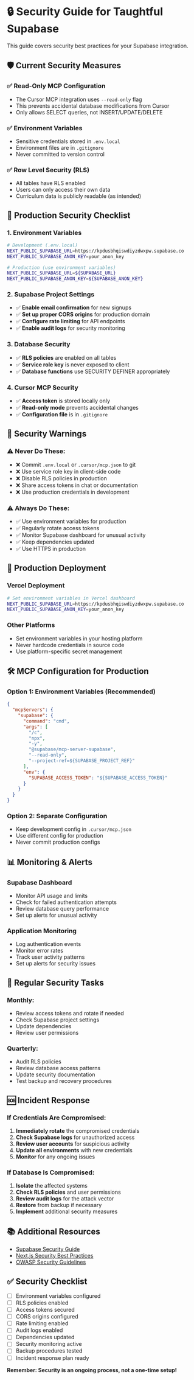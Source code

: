 # 🔒 Security Guide for Taughtful Supabase

This guide covers security best practices for your Supabase integration.

## 🛡️ Current Security Measures

### ✅ **Read-Only MCP Configuration**
- The Cursor MCP integration uses `--read-only` flag
- This prevents accidental database modifications from Cursor
- Only allows SELECT queries, not INSERT/UPDATE/DELETE

### ✅ **Environment Variables**
- Sensitive credentials stored in `.env.local`
- Environment files are in `.gitignore`
- Never committed to version control

### ✅ **Row Level Security (RLS)**
- All tables have RLS enabled
- Users can only access their own data
- Curriculum data is publicly readable (as intended)

## 🔐 Production Security Checklist

### 1. **Environment Variables**
```bash
# Development (.env.local)
NEXT_PUBLIC_SUPABASE_URL=https://kpdusbhqiswdiyzdwxpw.supabase.co
NEXT_PUBLIC_SUPABASE_ANON_KEY=your_anon_key

# Production (use environment variables)
NEXT_PUBLIC_SUPABASE_URL=${SUPABASE_URL}
NEXT_PUBLIC_SUPABASE_ANON_KEY=${SUPABASE_ANON_KEY}
```

### 2. **Supabase Project Settings**
- ✅ **Enable email confirmation** for new signups
- ✅ **Set up proper CORS origins** for production domain
- ✅ **Configure rate limiting** for API endpoints
- ✅ **Enable audit logs** for security monitoring

### 3. **Database Security**
- ✅ **RLS policies** are enabled on all tables
- ✅ **Service role key** is never exposed to client
- ✅ **Database functions** use SECURITY DEFINER appropriately

### 4. **Cursor MCP Security**
- ✅ **Access token** is stored locally only
- ✅ **Read-only mode** prevents accidental changes
- ✅ **Configuration file** is in `.gitignore`

## 🚨 Security Warnings

### ⚠️ **Never Do These:**
- ❌ Commit `.env.local` or `.cursor/mcp.json` to git
- ❌ Use service role key in client-side code
- ❌ Disable RLS policies in production
- ❌ Share access tokens in chat or documentation
- ❌ Use production credentials in development

### ⚠️ **Always Do These:**
- ✅ Use environment variables for production
- ✅ Regularly rotate access tokens
- ✅ Monitor Supabase dashboard for unusual activity
- ✅ Keep dependencies updated
- ✅ Use HTTPS in production

## 🔧 Production Deployment

### **Vercel Deployment**
```bash
# Set environment variables in Vercel dashboard
NEXT_PUBLIC_SUPABASE_URL=https://kpdusbhqiswdiyzdwxpw.supabase.co
NEXT_PUBLIC_SUPABASE_ANON_KEY=your_anon_key
```

### **Other Platforms**
- Set environment variables in your hosting platform
- Never hardcode credentials in source code
- Use platform-specific secret management

## 🛠️ MCP Configuration for Production

### **Option 1: Environment Variables (Recommended)**
```json
{
  "mcpServers": {
    "supabase": {
      "command": "cmd",
      "args": [
        "/c",
        "npx",
        "-y",
        "@supabase/mcp-server-supabase",
        "--read-only",
        "--project-ref=${SUPABASE_PROJECT_REF}"
      ],
      "env": {
        "SUPABASE_ACCESS_TOKEN": "${SUPABASE_ACCESS_TOKEN}"
      }
    }
  }
}
```

### **Option 2: Separate Configuration**
- Keep development config in `.cursor/mcp.json`
- Use different config for production
- Never commit production configs

## 📊 Monitoring & Alerts

### **Supabase Dashboard**
- Monitor API usage and limits
- Check for failed authentication attempts
- Review database query performance
- Set up alerts for unusual activity

### **Application Monitoring**
- Log authentication events
- Monitor error rates
- Track user activity patterns
- Set up alerts for security issues

## 🔄 Regular Security Tasks

### **Monthly:**
- Review access tokens and rotate if needed
- Check Supabase project settings
- Update dependencies
- Review user permissions

### **Quarterly:**
- Audit RLS policies
- Review database access patterns
- Update security documentation
- Test backup and recovery procedures

## 🆘 Incident Response

### **If Credentials Are Compromised:**
1. **Immediately rotate** the compromised credentials
2. **Check Supabase logs** for unauthorized access
3. **Review user accounts** for suspicious activity
4. **Update all environments** with new credentials
5. **Monitor** for any ongoing issues

### **If Database Is Compromised:**
1. **Isolate** the affected systems
2. **Check RLS policies** and user permissions
3. **Review audit logs** for the attack vector
4. **Restore** from backup if necessary
5. **Implement** additional security measures

## 📚 Additional Resources

- [Supabase Security Guide](https://supabase.com/docs/guides/platform/security)
- [Next.js Security Best Practices](https://nextjs.org/docs/advanced-features/security-headers)
- [OWASP Security Guidelines](https://owasp.org/www-project-top-ten/)

## ✅ Security Checklist

- [ ] Environment variables configured
- [ ] RLS policies enabled
- [ ] Access tokens secured
- [ ] CORS origins configured
- [ ] Rate limiting enabled
- [ ] Audit logs enabled
- [ ] Dependencies updated
- [ ] Security monitoring active
- [ ] Backup procedures tested
- [ ] Incident response plan ready

**Remember: Security is an ongoing process, not a one-time setup!**
